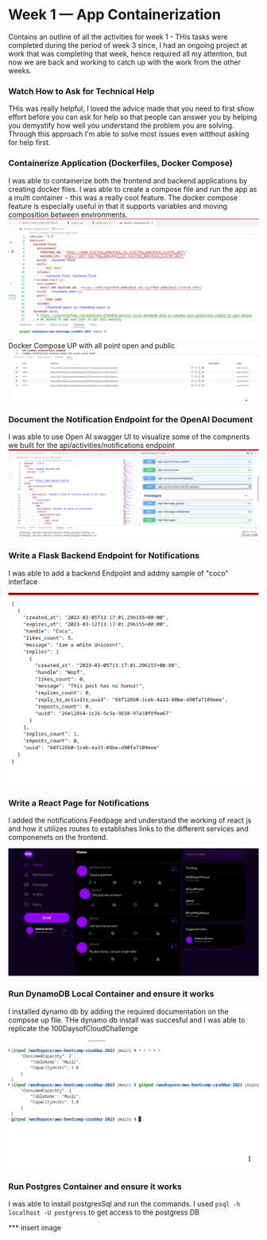# Week 1 — App Containerization

Contains an outline of all the activities for week 1 - THis tasks were completed during the period of week 3 since, I had an ongoing project at work that was completing that week, hence required all my attention, but now we are back and working to catch up with the work from the other weeks.

### Watch How to Ask for Technical Help
THis was really helpful, I loved the advice made that you need to first show effort before you can ask for help so that people can answer you by helping you demystify how well you understand the problem you are solving. Through this approach I'm able to solve most issues even witthout asking for help first.
### Containerize Application (Dockerfiles, Docker Compose)
I was able to containerize both the frontend and backend applications by creating docker files. 
I was able to create a compose file and run the app as a multi container - this was a really cool feature. The docker compose feature is especially useful in that it supports variables and moving composition between environments.
![ Docker Compose file](https://github.com/lkiunga/aws-bootcamp-cruddur-2023/blob/main/journal/assets/Week1-docker-compose-file.png)
Docker Compose UP with all point open and public
![ Docker Compose Up](https://github.com/lkiunga/aws-bootcamp-cruddur-2023/blob/main/journal/assets/Week1-docker-compose-up.png)

### Document the Notification Endpoint for the OpenAI Document
I was able to use Open AI swagger UI to visualize some of the compnents we built for the api/activities/notifications endpoint
![OPENIA SWAGGGER](https://github.com/lkiunga/aws-bootcamp-cruddur-2023/blob/main/journal/assets/OpenAI%20swagger.png)

### Write a Flask Backend Endpoint for Notifications
I was able to add a backend Endpoint and addmy sample of "coco" interface

![Backend Endpoint](https://github.com/lkiunga/aws-bootcamp-cruddur-2023/blob/main/journal/assets/Backendpoint-notification%20endpoint.png)

### Write a React Page for Notifications
I added the notifications Feedpage and understand the working of react js and how it utilizes routes to establishes links to the different services and componenets on the frontend.

![Frontend Endpoint](https://github.com/lkiunga/aws-bootcamp-cruddur-2023/blob/main/journal/assets/Frontend-endpoint.png)

###  Run DynamoDB Local Container and ensure it works
I installed dynamo db by adding the required documentation on the compose up file.
THe dynamo db install was succesful and I was able to replicate the 100DaysofCloudChallenge

![Dynamo Create Table](https://github.com/lkiunga/aws-bootcamp-cruddur-2023/blob/main/journal/assets/Dynamo%20items.png)

### Run Postgres Container and ensure it works	
I was able to install postgresSql and run the commands. I used `psql -h localhost -U postgress` to get access to the postgress DB


*** insert image 
